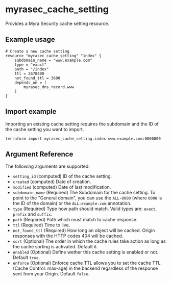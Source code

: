 # myrasec_cache_setting

Provides a Myra Security cache setting resource.

## Example usage

```hcl
# Create a new cache setting
resource "myrasec_cache_setting" "index" {
    subdomain_name = "www.example.com"
    type = "exact"
    path = "/index"
    ttl = 2678400
    not_found_ttl = 3600
    depends_on = [ 
        myrasec_dns_record.www
    ]
}
```

## Import example
Importing an existing cache setting requires the subdomain and the ID of the cache setting you want to import.
```hcl
terraform import myrasec_cache_setting.index www.example.com:0000000
```

## Argument Reference

The following arguments are supported:

* `setting_id` (computed) ID of the cache setting.
* `created` (computed) Date of creation.
* `modified` (computed) Date of last modification.
* `subdomain_name` (Required) The Subdomain for the cache setting. To point to the "General domain", you can use the `ALL-0000` (where `0000` is the ID of the domain) or the `ALL:example.com` annotation.
* `type` (Required) Type how path should match. Valid types are: `exact`, `prefix` and `suffix`.
* `path` (Required) Path which must match to cache response.
* `ttl` (Required) Time to live.
* `not_found_ttl` (Required) How long an object will be cached. Origin responses with the HTTP codes 404 will be cached.
* `sort` (Optional) The order in which the cache rules take action as long as the cache sorting is activated. Default `0`.
* `enabled` (Optional) Define wether this cache setting is enabled or not. Default `true`.
* `enforce` (Optional) Enforce cache TTL allows you to set the cache TTL (Cache Control: max-age) in the backend regardless of the response sent from your Origin. Default `false`.
